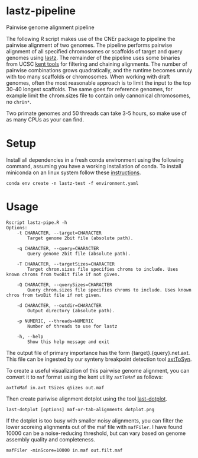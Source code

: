 # lastz-pipeline

Pairwise genome alignment pipeline

The following R script makes use of the CNEr package to pipeline the pairwise alignment of two genomes. The pipeline performs pairwise alignment of all specified chromosomes or scaffolds of target and query genomes using [lastz](https://www.bx.psu.edu/~rsharris/lastz/). The remainder of the pipeline uses some binaries from UCSC [kent tools](https://hgdownload.cse.ucsc.edu/admin/exe/linux.x86_64.v369/) for filtering and chaining alignments. The number of pairwise combinations grows quadratically, and the runtime becomes unruly with too many scaffolds or chromosomes. When working with draft genomes, often the most reasonable approach is to limit the input to the top 30-40 longest scaffolds. The same goes for reference genomes, for example limit the chrom.sizes file to contain only cannonical chromosomes, no `chrUn*`. 

Two primate genomes and 50 threads can take 3-5 hours, so make use of as many CPUs as your can find.

# Setup

Install all dependencies in a fresh conda environment using the following command, assuming you have a working installation of conda. To install miniconda on an linux system follow these [instructions](https://docs.conda.io/en/latest/miniconda.html).

```
conda env create -n lastz-test -f environment.yaml
```

# Usage

```
Rscript lastz-pipe.R -h
Options:
	-t CHARACTER, --target=CHARACTER
		Target genome 2bit file (absolute path).

	-q CHARACTER, --query=CHARACTER
		Query genome 2bit file (absolute path).

	-T CHARACTER, --targetSizes=CHARACTER
		Target chrom.sizes file specifies chroms to include. Uses known chroms from twoBit file if not given.

	-Q CHARACTER, --querySizes=CHARACTER
		Query chrom.sizes file specifies chroms to include. Uses known chros from twoBit file if not given.

	-d CHARACTER, --outdir=CHARACTER
		Output directory (absolute path).

	-p NUMERIC, --threads=NUMERIC
		Number of threads to use for lastz

	-h, --help
		Show this help message and exit
```


The output file of primary importance has the form {target}.{query}.net.axt. This file can be ingested by our synteny breakpoint detection tool [axtToSyn](https://github.com/carbonelab/axtToSyn).

To create a useful visualization of this pairwise genome alignment, you can convert it to `maf` format using the kent utility `axtToMaf` as follows:

```
axtToMaf in.axt tSizes qSizes out.maf
```

Then create pariwise alignment dotplot using the tool [last-dotplot](https://github.com/lpryszcz/last/blob/master/scripts/last-dotplot). 

```
last-dotplot [options] maf-or-tab-alignments dotplot.png
```

If the dotplot is too busy with smaller noisy alignments, you can filter the lower scoreing alignments out of the maf file with `mafFiler`. I have found 10000 can be a noise-reducing threshold, but can vary based on genome assembly quality and completeness.

```
mafFiler -minScore=10000 in.maf out.filt.maf
```
